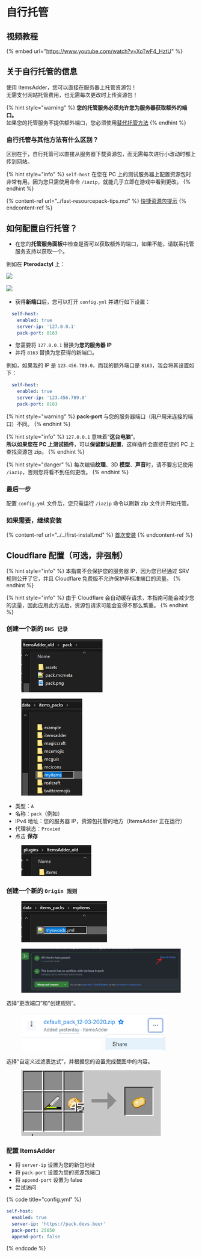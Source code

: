 # 自行托管

## 视频教程

{% embed url="https://www.youtube.com/watch?v=XoTwF4_HztU" %}

## 关于自行托管的信息

使用 ItemsAdder，您可以直接在服务器上托管资源包！\
无需支付网站托管费用，也无需每次更改时上传资源包！

{% hint style="warning" %}
**您的托管服务必须允许您为服务器获取额外的端口。**\
如果您的托管服务不提供额外端口，您必须使用[替代托管方法](./)
{% endhint %}

### 自行托管与其他方法有什么区别？

区别在于，自行托管可以直接从服务器下载资源包，而无需每次进行小改动时都上传到网站。

{% hint style="info" %}
`self-host` 在您在 PC 上的测试服务器上配置资源包时非常有用。因为您只需使用命令 `/iazip`，就能几乎立即在游戏中看到更改。
{% endhint %}

{% content-ref url="../fast-resourcepack-tips.md" %}
[快捷资源包提示](../fast-resourcepack-tips.md)
{% endcontent-ref %}

## 如何配置自行托管？

* 在您的**托管服务面板**中检查是否可以获取额外的端口，如果不能，请联系托管服务支持以获取一个。

例如在 **Pterodactyl** 上：

![](../../.gitbook/assets/image\_\(104\).png)

![](../../.gitbook/assets/image\_\(101\).png)

* 获得**新端口**后，您可以打开 `config.yml` 并进行如下设置：

```yaml
  self-host:
    enabled: true
    server-ip: '127.0.0.1'
    pack-port: 8163
```

* 您需要将 `127.0.0.1` 替换为**您的服务器 IP**
* 并将 `8163` 替换为您获得的新端口。

例如，如果我的 IP 是 `123.456.789.0`，而我的额外端口是 `8163`，我会将其设置如下：

```yaml
  self-host:
    enabled: true
    server-ip: '123.456.789.0'
    pack-port: 8163
```

{% hint style="warning" %}
**pack-port** 与您的服务器端口（用户用来连接的端口）不同。
{% endhint %}

{% hint style="info" %}
`127.0.0.1` 意味着“**这台电脑**”。\
**所以如果您在 PC 上测试插件**，可以**保留默认配置**，这样插件会直接在您的 PC 上查找资源包 zip。
{% endhint %}

{% hint style="danger" %}
每次编辑**纹理**、3D **模型**、**声音**时，请不要忘记使用 `/iazip`，否则您将看不到任何更改。
{% endhint %}

### 最后一步

配置 `config.yml` 文件后，您只需运行 `/iazip` 命令以刷新 zip 文件并开始托管。

### 如果需要，继续安装

{% content-ref url="../../first-install.md" %}
[首次安装](../../first-install.md)
{% endcontent-ref %}

## Cloudflare 配置（可选，非强制）

{% hint style="info" %}
本指南不会保护您的服务器 IP，因为您已经通过 SRV 规则公开了它，并且 Cloudflare 免费版不允许保护非标准端口的流量。
{% endhint %}

{% hint style="info" %}
由于 Cloudflare 会自动缓存请求，本指南可能会减少您的流量，因此应用此方法后，资源包请求可能会变得不那么繁重。
{% endhint %}

### 创建一个新的 `DNS 记录`

<figure><img src="../../.gitbook/assets/image (2).png" alt=""><figcaption></figcaption></figure>

<figure><img src="../../.gitbook/assets/image (8).png" alt=""><figcaption></figcaption></figure>

* 类型：`A`
* 名称：`pack`（例如）
* IPv4 地址：您的服务器 IP，资源包托管的地方（ItemsAdder 正在运行）
* 代理状态：`Proxied`
* 点击 **保存**

<figure><img src="../../.gitbook/assets/image (4).png" alt=""><figcaption></figcaption></figure>

### 创建一个新的 `Origin 规则`

<figure><img src="../../.gitbook/assets/image (9).png" alt=""><figcaption></figcaption></figure>

<figure><img src="../../.gitbook/assets/image (1) (1).png" alt=""><figcaption></figcaption></figure>

选择“更改端口”和“创建规则”。

<figure><img src="../../.gitbook/assets/image (5).png" alt=""><figcaption></figcaption></figure>

选择“自定义过滤表达式”，并根据您的设置完成截图中的内容。

<figure><img src="../../.gitbook/assets/image (10).png" alt=""><figcaption></figcaption></figure>

### 配置 ItemsAdder

* 将 `server-ip` 设置为您的新包地址
* 将 `pack-port` 设置为您的资源包端口
* 将 `append-port` 设置为 false
* 尝试访问

{% code title="config.yml" %}
```yml
self-host:
  enabled: true
  server-ip: 'https://pack.devs.beer'
  pack-port: 25650
  append-port: false
```
{% endcode %}
